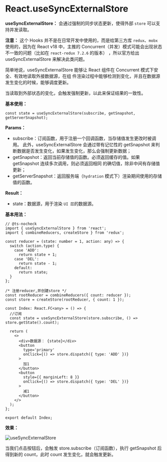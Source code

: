 # React.useSyncExternalStore

**useSyncExternalStore：** 会通过强制的同步状态更新，使得外部 `store` 可以支持并发读取。

**注意：** 这个 Hooks 并不是在日常开发中使用的，而是给第三方库 `redux`、`mobx` 使用的，因为在 React
v18 中，主推的 Concurrent（并发）模式可能会出现状态不一致的问题（比如在 `react-redux 7.2.6` 的版本）
，所以官方给出 useSyncExternalStore 来解决此类问题。

简单地说，useSyncExternalStore 能够让 React 组件在 Concurrent 模式下安全、有效地读取外接数据源，在组
件渲染过程中能够检测到变化，并且在数据源发生变化的时候，能够调度更新。

当读取到外部状态的变化，会触发强制更新，以此来保证结果的一致性。

**基本使用：**

```tsx
const state = useSyncExternalStore(subscribe, getSnapshot, getServerSnapshot);
```

**Params：**

- subscribe：订阅函数，用于注册一个回调函数，当存储值发生更改时被调用。 此外，useSyncExternalStore
  会通过带有记忆性的 getSnapshot 来判断数据是否发生变化，如果发生变化，那么会强制更新数据；
- getSnapshot：返回当前存储值的函数。必须返回缓存的值。如果 getSnapshot 连续多次调用，则必须返回相同
  的确切值，除非中间有存储值更新；
- getServerSnapshot：返回服务端（`hydration` 模式下）渲染期间使用的存储值的函数。

**Result：**

- state：数据源，用于渲染 `UI 层`的数据源。

**基本用法：**

```tsx
// @ts-nocheck
import { useSyncExternalStore } from 'react';
import { combineReducers, createStore } from 'redux';

const reducer = (state: number = 1, action: any) => {
  switch (action.type) {
    case 'ADD':
      return state + 1;
    case 'DEL':
      return state - 1;
    default:
      return state;
  }
};

/* 注册reducer,并创建store */
const rootReducer = combineReducers({ count: reducer });
const store = createStore(rootReducer, { count: 1 });

const Index: React.FC<any> = () => {
  //订阅
  const state = useSyncExternalStore(store.subscribe, () => store.getState().count);

  return (
    <>
      <div>数据源： {state}</div>
      <button
        type='primary'
        onClick={() => store.dispatch({ type: 'ADD' })}
      >
        加1
      </button>
      <button
        style={{ marginLeft: 8 }}
        onClick={() => store.dispatch({ type: 'DEL' })}
      >
        减1
      </button>
    </>
  );
};

export default Index;
```

**效果：**

![useSyncExternalStore](assets/d9a7204b6c7842c2b50271e11f433f3atplv-k3u1fbpfcp-jj-mark1890000q75.avis)

当我们点击按钮后，会触发 store.subscribe（订阅函数），执行 getSnapshot 后得到新的 count，此时 count
发生变化，就会触发更新。
